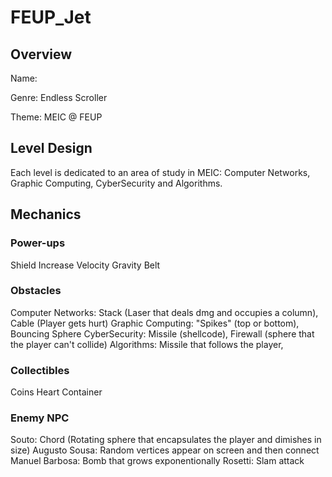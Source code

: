 # FEUP_Jet

## Overview
Name:
  
Genre: Endless Scroller
  
Theme: MEIC @ FEUP
  
## Level Design

Each level is dedicated to an area of study in MEIC: Computer Networks, Graphic Computing, CyberSecurity and Algorithms.

## Mechanics

### Power-ups
Shield
Increase Velocity
Gravity Belt

### Obstacles
Computer Networks: Stack (Laser that deals dmg and occupies a column), Cable (Player gets hurt)
Graphic Computing: "Spikes" (top or bottom), Bouncing Sphere
CyberSecurity: Missile (shellcode), Firewall (sphere that the player can't collide)
Algorithms: Missile that follows the player, 

### Collectibles
Coins
Heart Container

### Enemy NPC
Souto: Chord (Rotating sphere that encapsulates the player and dimishes in size) 
Augusto Sousa: Random vertices appear on screen and then connect
Manuel Barbosa: Bomb that grows exponentionally
Rosetti: Slam attack

